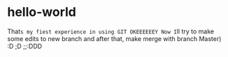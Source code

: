 # hello-world
That`s my fiest experience in using GIT
OKEEEEEEY
Now I`ll try to make some edits to new branch and after that, make merge with branch Master)
:D ;D ;;:DDD 
